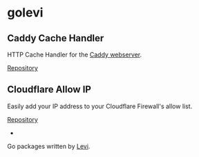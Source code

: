 # golevi

## Caddy Cache Handler

HTTP Cache Handler for the [Caddy webserver](https://caddyserver.com/).

[Repository](https://github.com/golevi/cache-handler)

## Cloudflare Allow IP

Easily add your IP address to your Cloudflare Firewall's allow list.

[Repository](https://github.com/golevi/cfallow)

-

Go packages written by [Levi](https://github.com/levidurfee).
